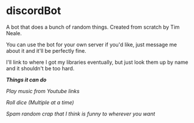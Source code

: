 # discordBot

A bot that does a bunch of random things. Created from scratch by Tim Neale.

You can use the bot for your own server if you'd like, just message me about it and it'll be perfectly fine.


I'll link to where I got my libraries eventually, but just look them up by name and it shouldn't be too hard.


***Things it can do***

*Play music from Youtube links*

*Roll dice (Multiple at a time)*

*Spam random crap that I think is funny to wherever you want*
